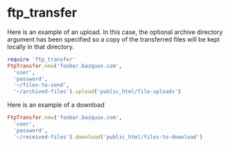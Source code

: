 ftp_transfer
============

Here is an example of an upload. In this case, the optional archive directory argument has been specified so a copy of the transferred files will be kept locally in that directory.
```ruby
require 'ftp_transfer'
FtpTransfer.new('foobar.bazquux.com',
  'user',
  'password',
  '~/files-to-send',
  '~/archived-files').upload('public_html/file-uploads')
```

Here is an example of a download
```ruby
FtpTransfer.new('foobar.bazquux.com',
  'user',
  'password',
  '~/received-files').download('public_html/files-to-download')
```
